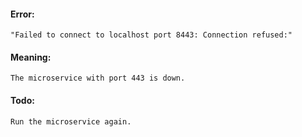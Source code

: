 

#### Error:
    "Failed to connect to localhost port 8443: Connection refused:" 

#### Meaning: 
    The microservice with port 443 is down.
    
#### Todo:
    Run the microservice again.
